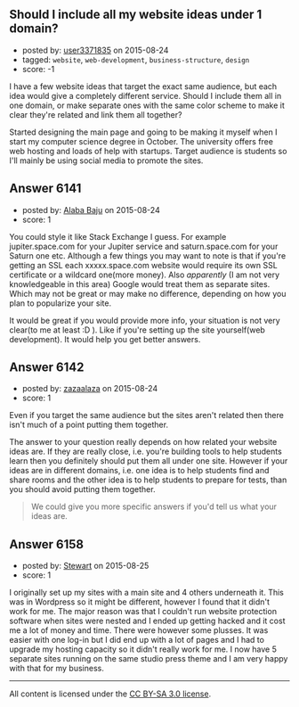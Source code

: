 ## Should I include all my website ideas under 1 domain?

- posted by: [user3371835](https://stackexchange.com/users/4108622/user3371835) on 2015-08-24
- tagged: `website`, `web-development`, `business-structure`, `design`
- score: -1

I have a few website ideas that target the exact same audience, but each idea would give a completely different service. Should I include them all in one domain, or make separate ones with the same color scheme to make it clear they're related and link them all together?

Started designing the main page and going to be making it myself when I start my computer science degree in October. The university offers free web hosting and loads of help with startups. Target audience is students so I'll mainly be using social media to promote the sites.


## Answer 6141

- posted by: [Alaba Baju](https://stackexchange.com/users/2656713/alaba-baju) on 2015-08-24
- score: 1


You could style it like Stack Exchange I guess. For example jupiter.space.com for your Jupiter service and saturn.space.com for your Saturn one etc. Although a few things you may want to note is that if you're getting an SSL each xxxxx.space.com website would require its own SSL certificate or a wildcard one(more money). Also *apparently* (I am not very knowledgeable in this area) Google would treat them as separate sites. Which may not be great or may make no difference, depending on how you plan to popularize your site.

It would be great if you would provide more info, your situation is not very clear(to me at least :D ). Like if you're setting up the site yourself(web development). It would help you get better answers.



## Answer 6142

- posted by: [zazaalaza](https://stackexchange.com/users/4672194/zazaalaza) on 2015-08-24
- score: 1

Even if you target the same audience but the sites aren't related then there isn't much of a point putting them together.

The answer to your question really depends on how related your website ideas are. If they are really close, i.e. you're building tools to help students learn then you definitely should put them all under one site. However if your ideas are in different domains, i.e. one idea is to help students find and share rooms and the other idea is to help students to prepare for tests, than you should avoid putting them together.

> We could give you more specific answers if you'd tell us what your ideas are.


## Answer 6158

- posted by: [Stewart](https://stackexchange.com/users/4040165/stewart) on 2015-08-25
- score: 1

I originally set up my sites with a main site and 4 others underneath it. This was in Wordpress so it might be different, however I found that it didn't work for me. The major reason was that I couldn't run website protection software when sites were nested and I ended up getting hacked and it cost me a lot of money and time. There were however some plusses. It was easier with one log-in but I did end up with a lot of pages and I had to upgrade my hosting capacity so it didn't really work for me. I now have 5 separate sites running on the same studio press theme and I am very happy with that for my business. 



---

All content is licensed under the [CC BY-SA 3.0 license](https://creativecommons.org/licenses/by-sa/3.0/).
